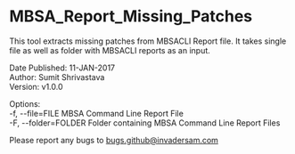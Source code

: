 # MBSA_Report_Missing_Patches
This tool extracts missing patches from MBSACLI Report file. It takes single file as well as folder with MBSACLI reports as an input.

Date Published: 11-JAN-2017<br>
Author: Sumit Shrivastava<br>
Version: v1.0.0<br>

Options:<br>
-f, --file=FILE MBSA Command Line Report File<br>
-F, --folder=FOLDER Folder containing MBSA Command Line Report Files<br>

Please report any bugs to bugs.github@invadersam.com
